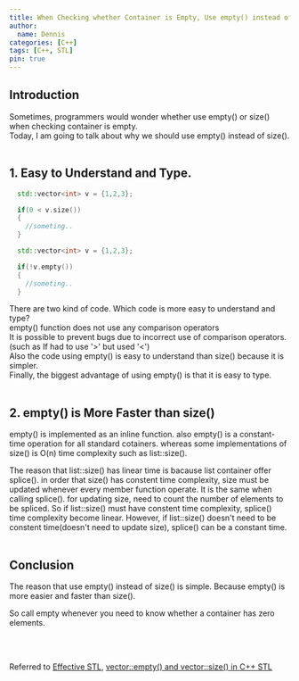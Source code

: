 ```yaml
---
title: When Checking whether Container is Empty, Use empty() instead of Comparing size() with zero 
author:
  name: Dennis
categories: [C++]
tags: [C++, STL]
pin: true
---
```


 
## Introduction
Sometimes, programmers would wonder whether use empty() or size() when checking container is empty.  
Today, I am going to talk about why we should use empty() instead of size().
<br><br>

## 1. Easy to Understand and Type.
```cpp
  std::vector<int> v = {1,2,3};

  if(0 < v.size())
  {
    //someting..
  }
```
```cpp
  std::vector<int> v = {1,2,3};

  if(!v.empty())
  {
    //someting..
  }
```
There are two kind of code. Which code is more easy to understand and type?<br>
empty() function does not use any comparison operators <br>
It is possible to prevent bugs due to incorrect use of comparison operators.
(such as If had to use '>' but used '<')<br>
Also the code using empty() is easy to understand than size() because it is simpler.<br> 
Finally, the biggest advantage of using empty() is that it is easy to type.
<br><br>

## 2. empty() is More Faster than size() 
empty() is implemented as an inline function. also empty() is a constant-time operation for all standard cotainers.
whereas some implementations of size() is O(n) time complexity such as list::size().

The reason that list::size() has linear time is bacause list container offer splice().
in order that size() has constent time complexity, size must be updated whenever every member function operate. 
It is the same when calling splice(). for updating size, need to count the number of elements to be spliced.
So if list::size() must have constent time complexity, splice() time complexity become linear. 
However, if list::size() doesn't need to be constent time(doesn't need to update size), splice() can be a constant time.
<br><br>


## Conclusion
The reason that use empty() instead of size() is simple.
Because empty() is more easier and faster than size().

So call empty whenever you need to know whether a container has
zero elements.


<br><br>

Referred to [Effective STL](https://www.amazon.com/Effective-STL-Addison-Wesley-Professional-Computing-ebook/dp/B004V4432W), [vector::empty() and vector::size() in C++ STL](https://www.geeksforgeeks.org/vectorempty-vectorsize-c-stl/)
